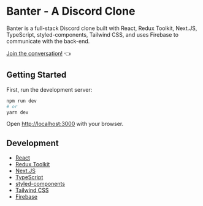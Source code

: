 # Banter - A Discord Clone

Banter is a full-stack Discord clone built with React, Redux Toolkit, Next.JS, TypeScript, styled-components, Tailwind CSS, and uses Firebase to communicate with the back-end.

[Join the conversation!](https://banter-kappa.vercel.app/channels/zJzL3eQ77S1nJ8YxCNvB) 👈

## Getting Started

First, run the development server:

```bash
npm run dev
# or
yarn dev
```

Open [http://localhost:3000](http://localhost:3000) with your browser.

## Development

- [React](https://reactjs.org/)
- [Redux Toolkit](https://redux-toolkit.js.org/)
- [Next.JS](https://nextjs.org/)
- [TypeScript](https://www.typescriptlang.org/)
- [styled-components](https://styled-components.com/)
- [Tailwind CSS](https://tailwindcss.com/)
- [Firebase](https://firebase.google.com/)
